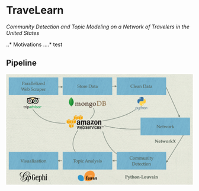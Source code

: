 # TraveLearn

*Community Detection and Topic Modeling on a Network of Travelers in the United States*

..* Motivations
....* test

## Pipeline
![alt text](https://github.com/ochik100/TraveLearn/blob/master/graph/images/pipeline.png)

